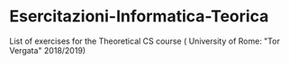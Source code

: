# Esercitazioni-Informatica-Teorica
List of exercises for the Theoretical CS course ( University of Rome: "Tor Vergata" 2018/2019)
